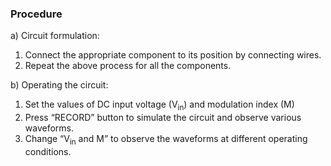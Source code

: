 ### Procedure

a) Circuit formulation:
<br>

1. Connect the appropriate component to its position by connecting wires.<br>
2. Repeat the above process for all the components.

b) Operating the circuit: 
<br>

1) Set the values of DC input voltage (V<sub>in</sub>) and modulation index (M)<br>
2) Press “RECORD” button to simulate the circuit and observe various waveforms.<br>
3) Change “V<sub>in</sub> and M” to observe the waveforms at different operating conditions. <br>

